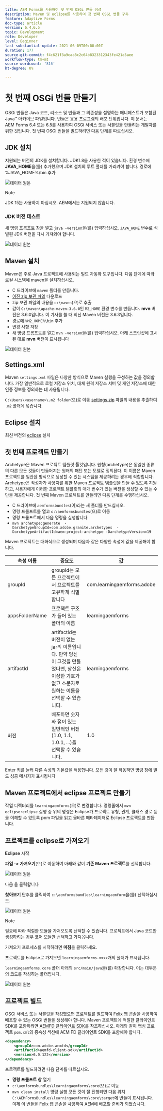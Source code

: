 ```yaml
---
title: AEM Forms를 사용하여 첫 번째 OSGi 번들 생성
description: Maven 및 eclipse를 사용하여 첫 번째 OSGi 번들 구축
feature: Adaptive Forms
doc-type: article
version: 6.4,6.5
topic: Development
role: Developer
level: Beginner
last-substantial-update: 2021-06-09T00:00:00Z
duration: 177
source-git-commit: f4c621f3a9caa8c2c64b8323312343fe421a5aee
workflow-type: tm+mt
source-wordcount: '816'
ht-degree: 0%

---
```



# 첫 번째 OSGi 번들 만들기

OSGi 번들은 Java 코드, 리소스 및 번들과 그 의존성을 설명하는 매니페스트가 포함된 Java™ 아카이브 파일입니다. 번들은 응용 프로그램의 배포 단위입니다. 이 문서는 AEM Forms 6.4 또는 6.5를 사용하여 OSGi 서비스 또는 서블릿을 만들려는 개발자를 위한 것입니다. 첫 번째 OSGi 번들을 빌드하려면 다음 단계를 따르십시오.


## JDK 설치

지원되는 버전의 JDK를 설치합니다. JDK1.8을 사용한 적이 있습니다. 환경 변수에 **JAVA_HOME**을(를) 추가했으며 JDK 설치의 루트 폴더를 가리켜야 합니다.
경로에 %JAVA_HOME%/bin 추가

![데이터 원본](assets/java-home.JPG)

>[!NOTE]
> JDK 15는 사용하지 마십시오. AEM에서는 지원되지 않습니다.

### JDK 버전 테스트

새 명령 프롬프트 창을 열고 `java -version`을(를) 입력하십시오. `JAVA_HOME` 변수로 식별된 JDK 버전을 다시 가져와야 합니다.

![데이터 원본](assets/java-version.JPG)

## Maven 설치

Maven은 주로 Java 프로젝트에 사용되는 빌드 자동화 도구입니다. 다음 단계에 따라 로컬 시스템에 maven을 설치하십시오.

* C 드라이브에 `maven` 폴더를 만듭니다.
* [이진 zip 보관 파일](http://maven.apache.org/download.cgi) 다운로드
* zip 보관 파일의 내용을 `c:\maven`(으)로 추출
* 값이 `C:\maven\apache-maven-3.6.0`인 `M2_HOME` 환경 변수를 만듭니다. **mvn** 버전은 3.6.0입니다. 이 기사를 쓸 때 최신 Maven 버전은 3.6.3입니다.
* 경로에 `%M2_HOME%\bin` 추가
* 변경 사항 저장
* 새 명령 프롬프트를 열고 `mvn -version`을(를) 입력하십시오. 아래 스크린샷에 표시된 대로 **mvn** 버전이 표시됩니다

![데이터 원본](assets/mvn-version.JPG)

## Settings.xml

Maven `settings.xml` 파일은 다양한 방식으로 Maven 실행을 구성하는 값을 정의합니다. 가장 일반적으로 로컬 저장소 위치, 대체 원격 저장소 서버 및 개인 저장소에 대한 인증 정보를 정의하는 데 사용됩니다.

`C:\Users\<username>\.m2 folder`(으)로 이동
[settings.zip](assets/settings.zip) 파일의 내용을 추출하여 `.m2` 폴더에 넣습니다.

## Eclipse 설치

최신 버전의 [eclipse](https://www.eclipse.org/downloads/) 설치

## 첫 번째 프로젝트 만들기

Archetype은 Maven 프로젝트 템플릿 툴킷입니다. 원형(archetype)은 동일한 종류의 다른 모든 것들이 만들어지는 원래의 패턴 또는 모델로 정의된다. 이 이름은 Maven 프로젝트를 일관된 방식으로 생성할 수 있는 시스템을 제공하려는 경우에 적합합니다. Archetype은 작성자가 사용자를 위한 Maven 프로젝트 템플릿을 만들 수 있도록 지원하고, 사용자에게 이러한 프로젝트 템플릿의 매개 변수가 있는 버전을 생성할 수 있는 수단을 제공합니다.
첫 번째 Maven 프로젝트를 만들려면 다음 단계를 수행하십시오.

* C 드라이브에 `aemformsbundles`(이)라는 새 폴더를 만드십시오.
* 명령 프롬프트를 열고 `c:\aemformsbundles`(으)로 이동
* 명령 프롬프트에서 다음 명령을 실행합니다
* `mvn archetype:generate  -DarchetypeGroupId=com.adobe.granite.archetypes  -DarchetypeArtifactId=aem-project-archetype -DarchetypeVersion=19`

Maven 프로젝트는 대화식으로 생성되며 다음과 같은 다양한 속성에 값을 제공해야 합니다.

| 속성 이름 | 중요도 | 값 |
|------------------------|---------------------------------------|---------------------|
| groupId | groupId는 모든 프로젝트에서 프로젝트를 고유하게 식별합니다 | com.learningaemforms.adobe |
| appsFolderName | 프로젝트 구조가 들어 있는 폴더의 이름 | learningaemforms |
| artifactId | artifactId는 버전이 없는 jar의 이름입니다. 만약 당신이 그것을 만들었다면, 당신은 이상한 기호가 없고 소문자로 원하는 이름을 선택할 수 있습니다. | learningaemforms |
| 버전 | 배포하면 숫자와 점이 있는 일반적인 버전(1.0, 1.1, 1.0.1, ...)을 선택할 수 있습니다. | 1.0 |

Enter 키를 눌러 다른 속성의 기본값을 적용합니다.
모든 것이 잘 작동하면 명령 창에 빌드 성공 메시지가 표시됩니다

## Maven 프로젝트에서 eclipse 프로젝트 만들기

작업 디렉터리를 `learningaemforms`(으)로 변경합니다.
명령줄에서 `mvn eclipse:eclipse` 실행 중
위의 명령은 Eclipse가 프로젝트 유형, 관계, 클래스 경로 등을 이해할 수 있도록 pom 파일을 읽고 올바른 메타데이터로 Eclipse 프로젝트를 만듭니다.

## 프로젝트를 eclipse로 가져오기

**Eclipse** 시작

**파일 -> 가져오기**(으)로 이동하여 아래와 같이 **기존 Maven 프로젝트**&#x200B;를 선택합니다.

![데이터 원본](assets/import-mvn-project.JPG)

다음 을 클릭합니다

**찾아보기** 단추를 클릭하여 `c:\aemformsbundles\learningaemform`을(를) 선택하십시오.

![데이터 원본](assets/select-mvn-project.JPG)

>[!NOTE]
>필요에 따라 적절한 모듈을 가져오도록 선택할 수 있습니다. 프로젝트에서 Java 코드만 생성하려는 경우 코어 모듈만 선택하고 가져옵니다.

가져오기 프로세스를 시작하려면 **마침**&#x200B;을 클릭하세요.

프로젝트를 Eclipse로 가져오면 `learningaemforms.xxxx`개의 폴더가 표시됩니다.

`learningaemforms.core` 폴더 아래의 `src/main/java`을(를) 확장합니다. 이는 대부분의 코드를 작성하는 폴더입니다.

![데이터 원본](assets/learning-core.JPG)

## 프로젝트 빌드

OSGi 서비스 또는 서블릿을 작성했으면 프로젝트를 빌드하여 Felix 웹 콘솔을 사용하여 배포할 수 있는 OSGi 번들을 생성해야 합니다. Maven 프로젝트에 적절한 클라이언트 SDK를 포함하려면 [AEMFD 클라이언트 SDK](https://repo.adobe.com/nexus/content/repositories/public/com/adobe/aemfd/aemfd-client-sdk/)를 참조하십시오. 아래와 같이 핵심 프로젝트 `pom.xml`의 종속성 섹션에 AEM FD 클라이언트 SDK를 포함해야 합니다.

```xml
<dependency>
    <groupId>com.adobe.aemfd</groupId>
    <artifactId>aemfd-client-sdk</artifactId>
    <version>6.0.122</version>
</dependency>
```

프로젝트를 빌드하려면 다음 단계를 따르십시오.

* **명령 프롬프트 창** 열기
* `c:\aemformsbundles\learningaemforms\core`(으)로 이동
* `mvn clean install` 명령 실행
모든 것이 잘 진행되면 다음 위치 `C:\AEMFormsBundles\learningaemforms\core\target`에 번들이 표시됩니다. 이제 이 번들을 Felix 웹 콘솔을 사용하여 AEM에 배포할 준비가 되었습니다.
